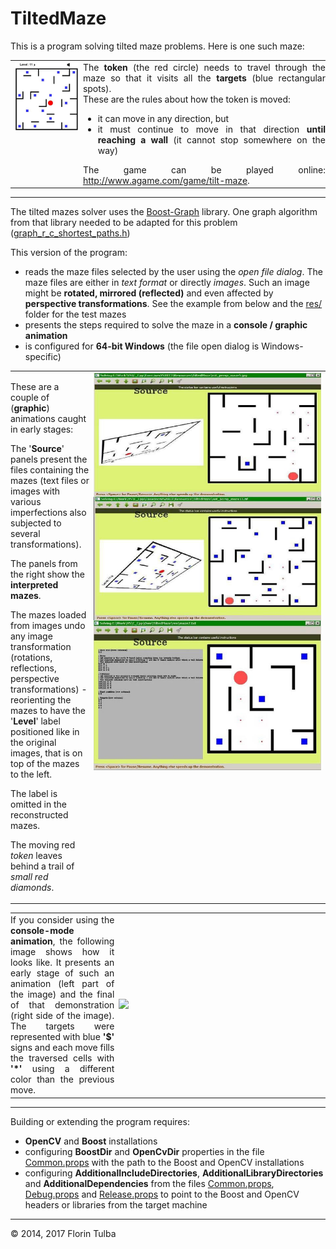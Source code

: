 # TiltedMaze

This is a program solving tilted maze problems. Here is one such maze:<br>
<table style="width:100%; margin-left:0; margin-right:0" border="0" cellpadding="0" cellspacing="0">
	<tr valign="top" style="vertical-align:top">
		<td width="23%">
			<img src="TiltedMaze.jpg">
		</td>
		<td align="justify" style="text-align:justify; padding-left:0; padding-right:0">
The <b>token</b> (the red circle) needs to travel through the maze so that it visits all the <b>targets</b> (blue rectangular spots).<br>
These are the rules about how the token is moved:
<ul>
	<li>it can move in any direction, but</li>
	<li>it must continue to move in that direction <b>until reaching a wall</b> (it cannot stop somewhere on the way)</li>
</ul>
The game can be played online: <a href="http://www.agame.com/game/tilt-maze">http://www.agame.com/game/tilt-maze</a>.
		</td>
	</tr>
</table>

* * *

The tilted mazes solver uses the [Boost-Graph](http://www.boost.org/doc/libs/release/libs/graph/) library. One graph algorithm from that library needed to be adapted for this problem ([graph_r_c_shortest_paths.h](src/Adapted3rdParty/graph_r_c_shortest_paths.h))

This version of the program:

- reads the maze files selected by the user using the _open file dialog_. The maze files are either in _text format_ or directly _images_. Such an image might be **rotated, mirrored (reflected)** and even affected by **perspective transformations**. See the example from below and the [res/](res/) folder for the test mazes
- presents the steps required to solve the maze in a **console / graphic animation**
- is configured for **64-bit Windows** (the file open dialog is Windows-specific)

<table style="width:100%; margin-left:0; margin-right:0" border="0" cellpadding="0" cellspacing="0">
	<tr valign="top" style="vertical-align:top">
		<td style="padding-left:0; padding-right:0">
<p>These are a couple of (<b>graphic</b>) animations caught in early stages:<p>
The &#39;<b>Source</b>&#39; panels present the files containing the mazes
(text files or images with various imperfections also subjected to several transformations).<p>
The panels from the right show the <b>interpreted mazes</b>.<p>
The mazes loaded from images undo any image transformation (rotations, reflections, perspective transformations) - reorienting
the mazes to have the &#39;<b>Level</b>&#39; label positioned like in the original images, that is on top of the mazes to the left.<p>
The label is omitted in the reconstructed mazes.<p>
The moving red <i>token</i> leaves behind a trail of <i>small red diamonds</i>.
		</td>
		<td width="75%">
      <img src="doc/TiltedMaze_animation.jpg">
		</td>
	</tr>
</table>

<table style="width:100%; margin-left:0; margin-right:0" border="0" cellpadding="0" cellspacing="0">
	<tr valign="middle" style="vertical-align:middle">
		<td align="justify" style="text-align:justify; padding-left:0; padding-right:0">
If you consider using the <b>console-mode animation</b>, the following image shows how it looks like.
It presents an early stage of such an animation (left part of the image) and the final of that demonstration (right side of the image).
The targets were represented with blue <b>&#39;$&#39;</b> signs and each move fills the traversed cells with <b>&#39;&#42;&#39;</b>
using a different color than the previous move.
		</td>
		<td width="67%">
      <img src="../version_1.0/doc/TiltedMaze_animation.jpg">
		</td>
	</tr>
</table>

* * *

Building or extending the program requires:

- **OpenCV** and **Boost** installations
- configuring **BoostDir** and **OpenCvDir** properties in the file [Common.props](Common.props) with the path to the Boost and OpenCV installations
- configuring **AdditionalIncludeDirectories**, **AdditionalLibraryDirectories** and **AdditionalDependencies** from the files [Common.props](Common.props), [Debug.props](Debug.props) and [Release.props](Release.props) to point to the Boost and OpenCV headers or libraries from the target machine

* * *

&copy; 2014, 2017 Florin Tulba
